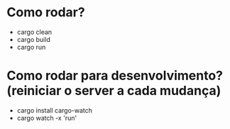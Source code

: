 # Como rodar?
- cargo clean
- cargo build
- cargo run

# Como rodar para desenvolvimento? (reiniciar o server a cada mudança)
- cargo install cargo-watch
- cargo watch -x 'run'